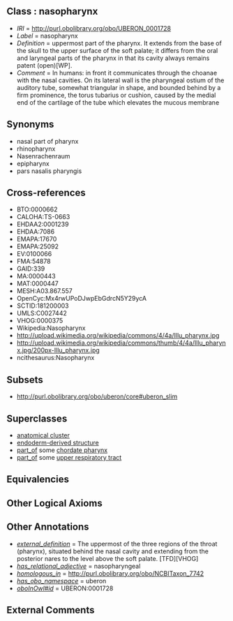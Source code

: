 
## Class : nasopharynx

 * *IRI* = http://purl.obolibrary.org/obo/UBERON_0001728
 * *Label* = nasopharynx
 * *Definition* = uppermost part of the pharynx. It extends from the base of the skull to the upper surface of the soft palate; it differs from the oral and laryngeal parts of the pharynx in that its cavity always remains patent (open)[WP].
 * *Comment* = In humans: in front it communicates through the choanae with the nasal cavities. On its lateral wall is the pharyngeal ostium of the auditory tube, somewhat triangular in shape, and bounded behind by a firm prominence, the torus tubarius or cushion, caused by the medial end of the cartilage of the tube which elevates the mucous membrane

## Synonyms

 * nasal part of pharynx
 * rhinopharynx
 * Nasenrachenraum
 * epipharynx
 * pars nasalis pharyngis

## Cross-references

 * BTO:0000662
 * CALOHA:TS-0663
 * EHDAA2:0001239
 * EHDAA:7086
 * EMAPA:17670
 * EMAPA:25092
 * EV:0100066
 * FMA:54878
 * GAID:339
 * MA:0000443
 * MAT:0000447
 * MESH:A03.867.557
 * OpenCyc:Mx4rwUPoDJwpEbGdrcN5Y29ycA
 * SCTID:181200003
 * UMLS:C0027442
 * VHOG:0000375
 * Wikipedia:Nasopharynx
 * http://upload.wikimedia.org/wikipedia/commons/4/4a/Illu_pharynx.jpg
 * http://upload.wikimedia.org/wikipedia/commons/thumb/4/4a/Illu_pharynx.jpg/200px-Illu_pharynx.jpg
 * ncithesaurus:Nasopharynx

## Subsets

 * http://purl.obolibrary.org/obo/uberon/core#uberon_slim

## Superclasses

 * [anatomical cluster](../../UBERON/77/UBERON_0000477.md)
 * [endoderm-derived structure](../../UBERON/19/UBERON_0004119.md)
 * [part_of](../../BFO/50/BFO_0000050.md) some [chordate pharynx](../../UBERON/42/UBERON_0001042.md)
 * [part_of](../../BFO/50/BFO_0000050.md) some [upper respiratory tract](../../UBERON/57/UBERON_0001557.md)

## Equivalencies


## Other Logical Axioms


## Other Annotations

 * *[external_definition](../../UBPROP/01/UBPROP_0000001.md)* = The uppermost of the three regions of the throat (pharynx), situated behind the nasal cavity and extending from the posterior nares to the level above the soft palate. [TFD][VHOG]
 * *[has_relational_adjective](../../UBPROP/07/UBPROP_0000007.md)* = nasopharyngeal
 * *[homologous_in](../../core#homologous/in/core#homologous_in.md)* = http://purl.obolibrary.org/obo/NCBITaxon_7742
 * *[has_obo_namespace](../../ce/oboInOwl#hasOBONamespace.md)* = uberon
 * *[oboInOwl#id](../../id/oboInOwl#id.md)* = UBERON:0001728

## External Comments


